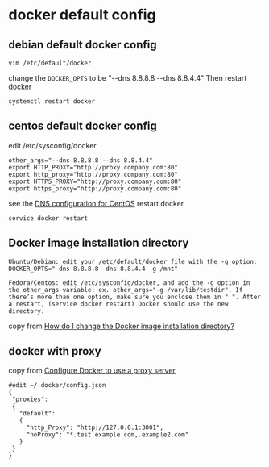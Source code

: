 # docker default config

## debian default docker config

``` shell
vim /etc/default/docker

```
change the `DOCKER_OPTS` to be "--dns 8.8.8.8 --dns 8.8.4.4"
Then restart docker

``` shell
systemctl restart docker
```

## centos default docker config

edit /etc/sysconfig/docker

``` shell
other_args="--dns 8.8.8.8 --dns 8.8.4.4"
export HTTP_PROXY="http://proxy.company.com:80"
export http_proxy="http://proxy.company.com:80"
export HTTPS_PROXY="http://proxy.company.com:80"
export https_proxy="http://proxy.company.com:80"
```
see the [DNS configuration for CentOS](https://forums.docker.com/t/dns-configuration-for-centos/1863/3)
restart docker

``` shell
service docker restart
```
## Docker image installation directory
```
Ubuntu/Debian: edit your /etc/default/docker file with the -g option: DOCKER_OPTS="-dns 8.8.8.8 -dns 8.8.4.4 -g /mnt"

Fedora/Centos: edit /etc/sysconfig/docker, and add the -g option in the other_args variable: ex. other_args="-g /var/lib/testdir". If there’s more than one option, make sure you enclose them in " ". After a restart, (service docker restart) Docker should use the new directory.
```
copy from [How do I change the Docker image installation directory?](https://forums.docker.com/t/how-do-i-change-the-docker-image-installation-directory/1169)

## docker with proxy

copy from [Configure Docker to use a proxy server](https://docs.docker.com/network/proxy/)
``` shell
#edit ~/.docker/config.json
{
 "proxies":
 {
   "default":
   {
     "http_Proxy": "http://127.0.0.1:3001",
     "noProxy": "*.test.example.com,.example2.com"
   }
 }
}
```
